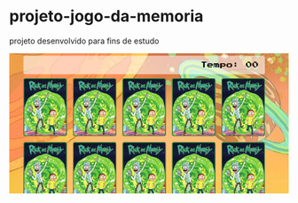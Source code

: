 # projeto-jogo-da-memoria
 projeto desenvolvido para fins de estudo

 <a href="https://fernandoromeroalves.github.io/projeto-jogo-da-memoria/pages"><img src="assets/images/Captura.png" alt=""></a>
